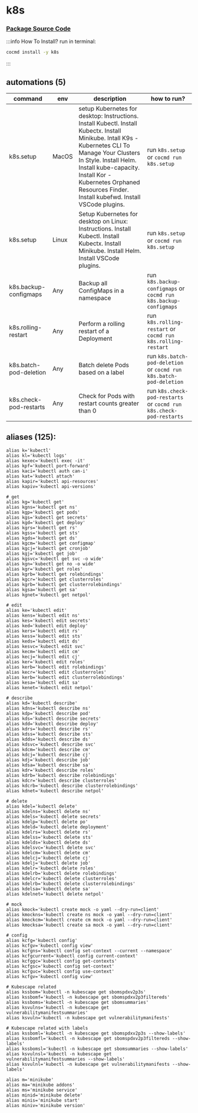 # k8s
### [ Package Source Code ](https://github.com/cocmd/hub/tree/master/packages/k8s)
:::info How To Install?
run in terminal:
```bash
cocmd install -y k8s
```
:::
## automations (5)
| command | env | description | how to run? |
| --- | --- | --- | --- |
| k8s.setup | MacOS | setup Kubernetes for desktop: Instructions. Install Kubectl. Install Kubectx. Install Minikube. Intall K9s - Kubernetes CLI To Manage Your Clusters In Style. Install Helm. Install kube-capacity. Install Kor - Kubernetes Orphaned Resources Finder. Install kubefwd. Install VSCode plugins.  | run `k8s.setup` or `cocmd run k8s.setup` |
| k8s.setup | Linux | Setup Kubernetes for desktop on Linux: Instructions. Install Kubectl. Install Kubectx. Install Minikube. Install Helm. Install VSCode plugins.  | run `k8s.setup` or `cocmd run k8s.setup` |
| k8s.backup-configmaps | Any | Backup all ConfigMaps in a namespace | run `k8s.backup-configmaps` or `cocmd run k8s.backup-configmaps` |
| k8s.rolling-restart | Any | Perform a rolling restart of a Deployment | run `k8s.rolling-restart` or `cocmd run k8s.rolling-restart` |
| k8s.batch-pod-deletion | Any | Batch delete Pods based on a label | run `k8s.batch-pod-deletion` or `cocmd run k8s.batch-pod-deletion` |
| k8s.check-pod-restarts | Any | Check for Pods with restart counts greater than 0 | run `k8s.check-pod-restarts` or `cocmd run k8s.check-pod-restarts` |

## aliases (125):
```
alias k='kubectl'
alias kl='kubectl logs'
alias kexec='kubectl exec -it'
alias kpf='kubectl port-forward'
alias kaci='kubectl auth can-i'
alias kat='kubectl attach'
alias kapir='kubectl api-resources'
alias kapiv='kubectl api-versions'

# get
alias kg='kubectl get'
alias kgns='kubectl get ns'
alias kgp='kubectl get pods'
alias kgs='kubectl get secrets'
alias kgd='kubectl get deploy'
alias kgrs='kubectl get rs'
alias kgss='kubectl get sts'
alias kgds='kubectl get ds'
alias kgcm='kubectl get configmap'
alias kgcj='kubectl get cronjob'
alias kgj='kubectl get job'
alias kgsvc='kubectl get svc -o wide'
alias kgn='kubectl get no -o wide'
alias kgr='kubectl get roles'
alias kgrb='kubectl get rolebindings'
alias kgcr='kubectl get clusterroles'
alias kgrb='kubectl get clusterrolebindings'
alias kgsa='kubectl get sa'
alias kgnet='kubectl get netpol'

# edit
alias ke='kubectl edit'
alias kens='kubectl edit ns'
alias kes='kubectl edit secrets'
alias ked='kubectl edit deploy'
alias kers='kubectl edit rs'
alias kess='kubectl edit sts'
alias keds='kubectl edit ds'
alias kesvc='kubectl edit svc'
alias kecm='kubectl edit cm'
alias kecj='kubectl edit cj'
alias ker='kubectl edit roles'
alias kerb='kubectl edit rolebindings'
alias kecr='kubectl edit clusterroles'
alias kerb='kubectl edit clusterrolebindings'
alias kesa='kubectl edit sa'
alias kenet='kubectl edit netpol'

# describe
alias kd='kubectl describe'
alias kdns='kubectl describe ns'
alias kdp='kubectl describe pod'
alias kds='kubectl describe secrets'
alias kdd='kubectl describe deploy'
alias kdrs='kubectl describe rs'
alias kdss='kubectl describe sts'
alias kdds='kubectl describe ds'
alias kdsvc='kubectl describe svc'
alias kdcm='kubectl describe cm'
alias kdcj='kubectl describe cj'
alias kdj='kubectl describe job'
alias kdsa='kubectl describe sa'
alias kdr='kubectl describe roles'
alias kdrb='kubectl describe rolebindings'
alias kdcr='kubectl describe clusterroles'
alias kdcrb='kubectl describe clusterrolebindings'
alias kdnet='kubectl describe netpol'

# delete
alias kdel='kubectl delete'
alias kdelns='kubectl delete ns'
alias kdels='kubectl delete secrets'
alias kdelp='kubectl delete po'
alias kdeld='kubectl delete deployment'
alias kdelrs='kubectl delete rs'
alias kdelss='kubectl delete sts'
alias kdelds='kubectl delete ds'
alias kdelsvc='kubectl delete svc'
alias kdelcm='kubectl delete cm'
alias kdelcj='kubectl delete cj'
alias kdelj='kubectl delete job'
alias kdelr='kubectl delete roles'
alias kdelrb='kubectl delete rolebindings'
alias kdelcr='kubectl delete clusterroles'
alias kdelrb='kubectl delete clusterrolebindings'
alias kdelsa='kubectl delete sa'
alias kdelnet='kubectl delete netpol'

# mock
alias kmock='kubectl create mock -o yaml --dry-run=client'
alias kmockns='kubectl create ns mock -o yaml --dry-run=client'
alias kmockcm='kubectl create cm mock -o yaml --dry-run=client'
alias kmocksa='kubectl create sa mock -o yaml --dry-run=client'

# config
alias kcfg='kubectl config'
alias kcfgv='kubectl config view'
alias kcfgns='kubectl config set-context --current --namespace'
alias kcfgcurrent='kubectl config current-context'
alias kcfggc='kubectl config get-contexts'
alias kcfgsc='kubectl config set-context'
alias kcfguc='kubectl config use-context'
alias kcfgv='kubectl config view'

# Kubescape related
alias kssbom='kubectl -n kubescape get sbomspdxv2p3s'
alias kssbomf='kubectl -n kubescape get sbomspdxv2p3filtereds'
alias kssboms='kubectl -n kubescape get sbomsummaries'
alias ksvulns='kubectl -n kubescape get vulnerabilitymanifestsummaries'
alias ksvuln='kubectl -n kubescape get vulnerabilitymanifests'

# Kubescape related with labels
alias kssboml='kubectl -n kubescape get sbomspdxv2p3s --show-labels'
alias kssbomfl='kubectl -n kubescape get sbomspdxv2p3filtereds --show-labels'
alias kssbomsl='kubectl -n kubescape get sbomsummaries --show-labels'
alias ksvulnsl='kubectl -n kubescape get vulnerabilitymanifestsummaries --show-labels'
alias ksvulnl='kubectl -n kubescape get vulnerabilitymanifests --show-labels'

alias m='minikube'
alias ma='minikube addons'
alias ms='minikube service'
alias minid='minikube delete'
alias minis='minikube start'
alias miniv='minikube version'

```


